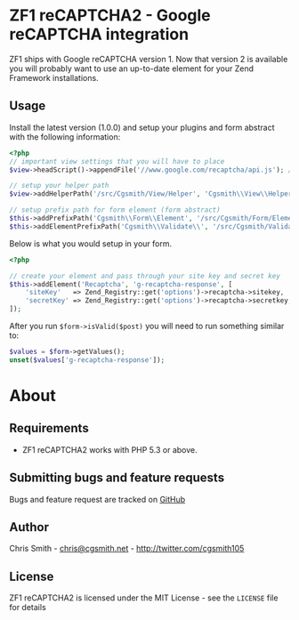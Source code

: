 ZF1 reCAPTCHA2 - Google reCAPTCHA integration
==============================

ZF1 ships with Google reCAPTCHA version 1.  Now that version 2 is available
you will probably want to use an up-to-date element for your Zend Framework installations.

Usage
-----

Install the latest version (1.0.0) and setup your plugins and form abstract with the following information:

```php
<?php
// important view settings that you will have to place
$view->headScript()->appendFile('//www.google.com/recaptcha/api.js'); // pulls in google js api

// setup your helper path
$view->addHelperPath('/src/Cgsmith/View/Helper', 'Cgsmith\\View\\Helper\\'); 

// setup prefix path for form element (form abstract) 
$this->addPrefixPath('Cgsmith\\Form\\Element', '/src/Cgsmith/Form/Element', Zend_Form::ELEMENT);
$this->addElementPrefixPath('Cgsmith\\Validate\\', '/src/Cgsmith/Validate/', Zend_Form_Element::VALIDATE);

```

Below is what you would setup in your form.

```php
<?php

// create your element and pass through your site key and secret key
$this->addElement('Recaptcha', 'g-recaptcha-response', [
    'siteKey'   => Zend_Registry::get('options')->recaptcha->sitekey,
    'secretKey' => Zend_Registry::get('options')->recaptcha->secretkey,
]);

```

After you run `$form->isValid($post)` you will need to run something similar to:

```php
$values = $form->getValues();
unset($values['g-recaptcha-response']);

```

About
=====

Requirements
------------

- ZF1 reCAPTCHA2 works with PHP 5.3 or above.

Submitting bugs and feature requests
------------------------------------

Bugs and feature request are tracked on [GitHub](https://github.com/cgsmith/zf1-recaptcha-2/issues)

Author
------

Chris Smith - <chris@cgsmith.net> - <http://twitter.com/cgsmith105>

License
-------

ZF1 reCAPTCHA2 is licensed under the MIT License - see the `LICENSE` file for details
